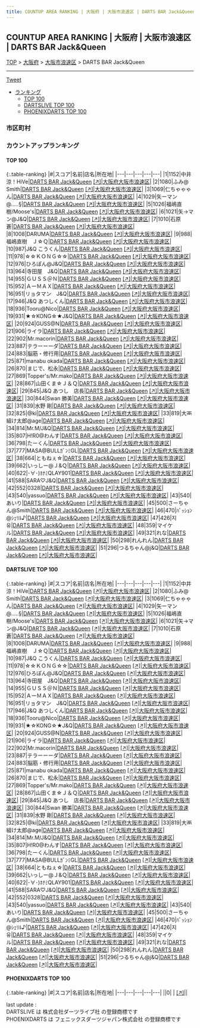 ```yaml
---
title: COUNTUP AREA RANKING | 大阪府 | 大阪市浪速区 | DARTS BAR Jack&Queen
---
```

## COUNTUP AREA RANKING | 大阪府 | 大阪市浪速区 | DARTS BAR Jack&Queen

[TOP](/darts/rank/) > [大阪府](/darts/rank/大阪府/) > [大阪市浪速区](/darts/rank/大阪府/大阪市浪速区/) > DARTS BAR Jack&Queen

___

<a href="https://twitter.com/share?ref_src=twsrc%5Etfw" data-text="COUNTUP AREA RANKING | 大阪府大阪市浪速区DARTS BAR Jack&Queen" class="twitter-share-button" data-hashtags="DARTSLIVE,PHOENIXDARTS,darts,ダーツ" data-show-count="false">Tweet</a>

* [ランキング](#カウントアップランキング)
    * [TOP 100](#top-100)
    * [DARTSLIVE TOP 100](#dartslive-top-100)
    * [PHOENIXDARTS TOP 100](#phoenixdarts-top-100)

### 市区町村

<ul>

</ul>

### カウントアップランキング

#### TOP 100



{:.table-ranking}
|#|スコア|名前|店名|所在地|
|---|---|---|---|---|
|1|1152|<span class="rank-name-dl">中井涼！HiVe</span>|<a href="/darts/rank/shops/0efd4a53c5e5d0c10d9b047a20a7ba1e.html">DARTS BAR Jack&Queen</a> <a href="https://search.dartslive.com/jp/shop/0efd4a53c5e5d0c10d9b047a20a7ba1e">[↗]</a>|<a href="/darts/rank/大阪府/大阪市浪速区">大阪府大阪市浪速区</a>|
|2|1080|<span class="rank-name-dl">ふみ@ Smith</span>|<a href="/darts/rank/shops/0efd4a53c5e5d0c10d9b047a20a7ba1e.html">DARTS BAR Jack&Queen</a> <a href="https://search.dartslive.com/jp/shop/0efd4a53c5e5d0c10d9b047a20a7ba1e">[↗]</a>|<a href="/darts/rank/大阪府/大阪市浪速区">大阪府大阪市浪速区</a>|
|3|1069|<span class="rank-name-dl">仁ちゃゃゃん</span>|<a href="/darts/rank/shops/0efd4a53c5e5d0c10d9b047a20a7ba1e.html">DARTS BAR Jack&Queen</a> <a href="https://search.dartslive.com/jp/shop/0efd4a53c5e5d0c10d9b047a20a7ba1e">[↗]</a>|<a href="/darts/rank/大阪府/大阪市浪速区">大阪府大阪市浪速区</a>|
|4|1029|<span class="rank-name-dl">矢ーマン@.....§</span>|<a href="/darts/rank/shops/0efd4a53c5e5d0c10d9b047a20a7ba1e.html">DARTS BAR Jack&Queen</a> <a href="https://search.dartslive.com/jp/shop/0efd4a53c5e5d0c10d9b047a20a7ba1e">[↗]</a>|<a href="/darts/rank/大阪府/大阪市浪速区">大阪府大阪市浪速区</a>|
|5|1026|<span class="rank-name-dl">福嶋直樹/Moose&#x27;s</span>|<a href="/darts/rank/shops/0efd4a53c5e5d0c10d9b047a20a7ba1e.html">DARTS BAR Jack&Queen</a> <a href="https://search.dartslive.com/jp/shop/0efd4a53c5e5d0c10d9b047a20a7ba1e">[↗]</a>|<a href="/darts/rank/大阪府/大阪市浪速区">大阪府大阪市浪速区</a>|
|6|1021|<span class="rank-name-dl">矢→マン@J&amp;Q</span>|<a href="/darts/rank/shops/0efd4a53c5e5d0c10d9b047a20a7ba1e.html">DARTS BAR Jack&Queen</a> <a href="https://search.dartslive.com/jp/shop/0efd4a53c5e5d0c10d9b047a20a7ba1e">[↗]</a>|<a href="/darts/rank/大阪府/大阪市浪速区">大阪府大阪市浪速区</a>|
|7|1010|<span class="rank-name-dl">石原　蒼</span>|<a href="/darts/rank/shops/0efd4a53c5e5d0c10d9b047a20a7ba1e.html">DARTS BAR Jack&Queen</a> <a href="https://search.dartslive.com/jp/shop/0efd4a53c5e5d0c10d9b047a20a7ba1e">[↗]</a>|<a href="/darts/rank/大阪府/大阪市浪速区">大阪府大阪市浪速区</a>|
|8|1008|<span class="rank-name-dl">DARUMA</span>|<a href="/darts/rank/shops/0efd4a53c5e5d0c10d9b047a20a7ba1e.html">DARTS BAR Jack&Queen</a> <a href="https://search.dartslive.com/jp/shop/0efd4a53c5e5d0c10d9b047a20a7ba1e">[↗]</a>|<a href="/darts/rank/大阪府/大阪市浪速区">大阪府大阪市浪速区</a>|
|9|988|<span class="rank-name-dl">福嶋直樹　Ｊ☆Ｑ</span>|<a href="/darts/rank/shops/0efd4a53c5e5d0c10d9b047a20a7ba1e.html">DARTS BAR Jack&Queen</a> <a href="https://search.dartslive.com/jp/shop/0efd4a53c5e5d0c10d9b047a20a7ba1e">[↗]</a>|<a href="/darts/rank/大阪府/大阪市浪速区">大阪府大阪市浪速区</a>|
|10|987|<span class="rank-name-dl">J&amp;Q こうくん</span>|<a href="/darts/rank/shops/0efd4a53c5e5d0c10d9b047a20a7ba1e.html">DARTS BAR Jack&Queen</a> <a href="https://search.dartslive.com/jp/shop/0efd4a53c5e5d0c10d9b047a20a7ba1e">[↗]</a>|<a href="/darts/rank/大阪府/大阪市浪速区">大阪府大阪市浪速区</a>|
|11|978|<span class="rank-name-dl">☆☆ＫＯＮＧ☆☆</span>|<a href="/darts/rank/shops/0efd4a53c5e5d0c10d9b047a20a7ba1e.html">DARTS BAR Jack&Queen</a> <a href="https://search.dartslive.com/jp/shop/0efd4a53c5e5d0c10d9b047a20a7ba1e">[↗]</a>|<a href="/darts/rank/大阪府/大阪市浪速区">大阪府大阪市浪速区</a>|
|12|976|<span class="rank-name-dl">ひろぽん@J&amp;Q</span>|<a href="/darts/rank/shops/0efd4a53c5e5d0c10d9b047a20a7ba1e.html">DARTS BAR Jack&Queen</a> <a href="https://search.dartslive.com/jp/shop/0efd4a53c5e5d0c10d9b047a20a7ba1e">[↗]</a>|<a href="/darts/rank/大阪府/大阪市浪速区">大阪府大阪市浪速区</a>|
|13|964|<span class="rank-name-dl">寺田屋　J&amp;Q</span>|<a href="/darts/rank/shops/0efd4a53c5e5d0c10d9b047a20a7ba1e.html">DARTS BAR Jack&Queen</a> <a href="https://search.dartslive.com/jp/shop/0efd4a53c5e5d0c10d9b047a20a7ba1e">[↗]</a>|<a href="/darts/rank/大阪府/大阪市浪速区">大阪府大阪市浪速区</a>|
|14|955|<span class="rank-name-dl">ＧＵＳＳ＠Ｎ</span>|<a href="/darts/rank/shops/0efd4a53c5e5d0c10d9b047a20a7ba1e.html">DARTS BAR Jack&Queen</a> <a href="https://search.dartslive.com/jp/shop/0efd4a53c5e5d0c10d9b047a20a7ba1e">[↗]</a>|<a href="/darts/rank/大阪府/大阪市浪速区">大阪府大阪市浪速区</a>|
|15|952|<span class="rank-name-dl">ＡーＭＡＸ</span>|<a href="/darts/rank/shops/0efd4a53c5e5d0c10d9b047a20a7ba1e.html">DARTS BAR Jack&Queen</a> <a href="https://search.dartslive.com/jp/shop/0efd4a53c5e5d0c10d9b047a20a7ba1e">[↗]</a>|<a href="/darts/rank/大阪府/大阪市浪速区">大阪府大阪市浪速区</a>|
|16|951|<span class="rank-name-dl">リョタマン　J&amp;Q</span>|<a href="/darts/rank/shops/0efd4a53c5e5d0c10d9b047a20a7ba1e.html">DARTS BAR Jack&Queen</a> <a href="https://search.dartslive.com/jp/shop/0efd4a53c5e5d0c10d9b047a20a7ba1e">[↗]</a>|<a href="/darts/rank/大阪府/大阪市浪速区">大阪府大阪市浪速区</a>|
|17|946|<span class="rank-name-dl">J&amp;Q あつしくん</span>|<a href="/darts/rank/shops/0efd4a53c5e5d0c10d9b047a20a7ba1e.html">DARTS BAR Jack&Queen</a> <a href="https://search.dartslive.com/jp/shop/0efd4a53c5e5d0c10d9b047a20a7ba1e">[↗]</a>|<a href="/darts/rank/大阪府/大阪市浪速区">大阪府大阪市浪速区</a>|
|18|936|<span class="rank-name-dl">Tooru@Nico</span>|<a href="/darts/rank/shops/0efd4a53c5e5d0c10d9b047a20a7ba1e.html">DARTS BAR Jack&Queen</a> <a href="https://search.dartslive.com/jp/shop/0efd4a53c5e5d0c10d9b047a20a7ba1e">[↗]</a>|<a href="/darts/rank/大阪府/大阪市浪速区">大阪府大阪市浪速区</a>|
|19|931|<span class="rank-name-dl">★☆KONG☆★J&amp;Q</span>|<a href="/darts/rank/shops/0efd4a53c5e5d0c10d9b047a20a7ba1e.html">DARTS BAR Jack&Queen</a> <a href="https://search.dartslive.com/jp/shop/0efd4a53c5e5d0c10d9b047a20a7ba1e">[↗]</a>|<a href="/darts/rank/大阪府/大阪市浪速区">大阪府大阪市浪速区</a>|
|20|924|<span class="rank-name-dl">GUSS@N</span>|<a href="/darts/rank/shops/0efd4a53c5e5d0c10d9b047a20a7ba1e.html">DARTS BAR Jack&Queen</a> <a href="https://search.dartslive.com/jp/shop/0efd4a53c5e5d0c10d9b047a20a7ba1e">[↗]</a>|<a href="/darts/rank/大阪府/大阪市浪速区">大阪府大阪市浪速区</a>|
|21|906|<span class="rank-name-dl">ライラ</span>|<a href="/darts/rank/shops/0efd4a53c5e5d0c10d9b047a20a7ba1e.html">DARTS BAR Jack&Queen</a> <a href="https://search.dartslive.com/jp/shop/0efd4a53c5e5d0c10d9b047a20a7ba1e">[↗]</a>|<a href="/darts/rank/大阪府/大阪市浪速区">大阪府大阪市浪速区</a>|
|22|902|<span class="rank-name-dl">Mr.macorin</span>|<a href="/darts/rank/shops/0efd4a53c5e5d0c10d9b047a20a7ba1e.html">DARTS BAR Jack&Queen</a> <a href="https://search.dartslive.com/jp/shop/0efd4a53c5e5d0c10d9b047a20a7ba1e">[↗]</a>|<a href="/darts/rank/大阪府/大阪市浪速区">大阪府大阪市浪速区</a>|
|23|887|<span class="rank-name-dl">テラーーーダ</span>|<a href="/darts/rank/shops/0efd4a53c5e5d0c10d9b047a20a7ba1e.html">DARTS BAR Jack&Queen</a> <a href="https://search.dartslive.com/jp/shop/0efd4a53c5e5d0c10d9b047a20a7ba1e">[↗]</a>|<a href="/darts/rank/大阪府/大阪市浪速区">大阪府大阪市浪速区</a>|
|24|883|<span class="rank-name-dl">脳筋・修行用</span>|<a href="/darts/rank/shops/0efd4a53c5e5d0c10d9b047a20a7ba1e.html">DARTS BAR Jack&Queen</a> <a href="https://search.dartslive.com/jp/shop/0efd4a53c5e5d0c10d9b047a20a7ba1e">[↗]</a>|<a href="/darts/rank/大阪府/大阪市浪速区">大阪府大阪市浪速区</a>|
|25|871|<span class="rank-name-dl">manabu okada</span>|<a href="/darts/rank/shops/0efd4a53c5e5d0c10d9b047a20a7ba1e.html">DARTS BAR Jack&Queen</a> <a href="https://search.dartslive.com/jp/shop/0efd4a53c5e5d0c10d9b047a20a7ba1e">[↗]</a>|<a href="/darts/rank/大阪府/大阪市浪速区">大阪府大阪市浪速区</a>|
|26|870|<span class="rank-name-dl">まじで、松永</span>|<a href="/darts/rank/shops/0efd4a53c5e5d0c10d9b047a20a7ba1e.html">DARTS BAR Jack&Queen</a> <a href="https://search.dartslive.com/jp/shop/0efd4a53c5e5d0c10d9b047a20a7ba1e">[↗]</a>|<a href="/darts/rank/大阪府/大阪市浪速区">大阪府大阪市浪速区</a>|
|27|869|<span class="rank-name-dl">Topper&#x27;s/Mr.mako</span>|<a href="/darts/rank/shops/0efd4a53c5e5d0c10d9b047a20a7ba1e.html">DARTS BAR Jack&Queen</a> <a href="https://search.dartslive.com/jp/shop/0efd4a53c5e5d0c10d9b047a20a7ba1e">[↗]</a>|<a href="/darts/rank/大阪府/大阪市浪速区">大阪府大阪市浪速区</a>|
|28|867|<span class="rank-name-dl">山田くま☆Ｊ＆Ｑ</span>|<a href="/darts/rank/shops/0efd4a53c5e5d0c10d9b047a20a7ba1e.html">DARTS BAR Jack&Queen</a> <a href="https://search.dartslive.com/jp/shop/0efd4a53c5e5d0c10d9b047a20a7ba1e">[↗]</a>|<a href="/darts/rank/大阪府/大阪市浪速区">大阪府大阪市浪速区</a>|
|29|845|<span class="rank-name-dl">J&amp;Q あつし　店長</span>|<a href="/darts/rank/shops/0efd4a53c5e5d0c10d9b047a20a7ba1e.html">DARTS BAR Jack&Queen</a> <a href="https://search.dartslive.com/jp/shop/0efd4a53c5e5d0c10d9b047a20a7ba1e">[↗]</a>|<a href="/darts/rank/大阪府/大阪市浪速区">大阪府大阪市浪速区</a>|
|30|844|<span class="rank-name-dl">Swan 勝美</span>|<a href="/darts/rank/shops/0efd4a53c5e5d0c10d9b047a20a7ba1e.html">DARTS BAR Jack&Queen</a> <a href="https://search.dartslive.com/jp/shop/0efd4a53c5e5d0c10d9b047a20a7ba1e">[↗]</a>|<a href="/darts/rank/大阪府/大阪市浪速区">大阪府大阪市浪速区</a>|
|31|839|<span class="rank-name-dl">水野 剛</span>|<a href="/darts/rank/shops/0efd4a53c5e5d0c10d9b047a20a7ba1e.html">DARTS BAR Jack&Queen</a> <a href="https://search.dartslive.com/jp/shop/0efd4a53c5e5d0c10d9b047a20a7ba1e">[↗]</a>|<a href="/darts/rank/大阪府/大阪市浪速区">大阪府大阪市浪速区</a>|
|32|825|<span class="rank-name-dl">@ki</span>|<a href="/darts/rank/shops/0efd4a53c5e5d0c10d9b047a20a7ba1e.html">DARTS BAR Jack&Queen</a> <a href="https://search.dartslive.com/jp/shop/0efd4a53c5e5d0c10d9b047a20a7ba1e">[↗]</a>|<a href="/darts/rank/大阪府/大阪市浪速区">大阪府大阪市浪速区</a>|
|33|819|<span class="rank-name-dl">大襾組け太郎@age</span>|<a href="/darts/rank/shops/0efd4a53c5e5d0c10d9b047a20a7ba1e.html">DARTS BAR Jack&Queen</a> <a href="https://search.dartslive.com/jp/shop/0efd4a53c5e5d0c10d9b047a20a7ba1e">[↗]</a>|<a href="/darts/rank/大阪府/大阪市浪速区">大阪府大阪市浪速区</a>|
|34|814|<span class="rank-name-dl">Mr.M/J&amp;Q</span>|<a href="/darts/rank/shops/0efd4a53c5e5d0c10d9b047a20a7ba1e.html">DARTS BAR Jack&Queen</a> <a href="https://search.dartslive.com/jp/shop/0efd4a53c5e5d0c10d9b047a20a7ba1e">[↗]</a>|<a href="/darts/rank/大阪府/大阪市浪速区">大阪府大阪市浪速区</a>|
|35|807|<span class="rank-name-dl">H!R0@わんす</span>|<a href="/darts/rank/shops/0efd4a53c5e5d0c10d9b047a20a7ba1e.html">DARTS BAR Jack&Queen</a> <a href="https://search.dartslive.com/jp/shop/0efd4a53c5e5d0c10d9b047a20a7ba1e">[↗]</a>|<a href="/darts/rank/大阪府/大阪市浪速区">大阪府大阪市浪速区</a>|
|36|798|<span class="rank-name-dl">たーくん</span>|<a href="/darts/rank/shops/0efd4a53c5e5d0c10d9b047a20a7ba1e.html">DARTS BAR Jack&Queen</a> <a href="https://search.dartslive.com/jp/shop/0efd4a53c5e5d0c10d9b047a20a7ba1e">[↗]</a>|<a href="/darts/rank/大阪府/大阪市浪速区">大阪府大阪市浪速区</a>|
|37|777|<span class="rank-name-dl">MASA@BULLｶﾞﾝﾐGL</span>|<a href="/darts/rank/shops/0efd4a53c5e5d0c10d9b047a20a7ba1e.html">DARTS BAR Jack&Queen</a> <a href="https://search.dartslive.com/jp/shop/0efd4a53c5e5d0c10d9b047a20a7ba1e">[↗]</a>|<a href="/darts/rank/大阪府/大阪市浪速区">大阪府大阪市浪速区</a>|
|38|664|<span class="rank-name-dl">ともねぇ☆</span>|<a href="/darts/rank/shops/0efd4a53c5e5d0c10d9b047a20a7ba1e.html">DARTS BAR Jack&Queen</a> <a href="https://search.dartslive.com/jp/shop/0efd4a53c5e5d0c10d9b047a20a7ba1e">[↗]</a>|<a href="/darts/rank/大阪府/大阪市浪速区">大阪府大阪市浪速区</a>|
|39|662|<span class="rank-name-dl">いっしー@Ｊ&amp;Ｑ</span>|<a href="/darts/rank/shops/0efd4a53c5e5d0c10d9b047a20a7ba1e.html">DARTS BAR Jack&Queen</a> <a href="https://search.dartslive.com/jp/shop/0efd4a53c5e5d0c10d9b047a20a7ba1e">[↗]</a>|<a href="/darts/rank/大阪府/大阪市浪速区">大阪府大阪市浪速区</a>|
|40|622|<span class="rank-name-dl">･∀･)ﾎﾅﾐQLAY901</span>|<a href="/darts/rank/shops/0efd4a53c5e5d0c10d9b047a20a7ba1e.html">DARTS BAR Jack&Queen</a> <a href="https://search.dartslive.com/jp/shop/0efd4a53c5e5d0c10d9b047a20a7ba1e">[↗]</a>|<a href="/darts/rank/大阪府/大阪市浪速区">大阪府大阪市浪速区</a>|
|41|588|<span class="rank-name-dl">SARA♡J&amp;Q</span>|<a href="/darts/rank/shops/0efd4a53c5e5d0c10d9b047a20a7ba1e.html">DARTS BAR Jack&Queen</a> <a href="https://search.dartslive.com/jp/shop/0efd4a53c5e5d0c10d9b047a20a7ba1e">[↗]</a>|<a href="/darts/rank/大阪府/大阪市浪速区">大阪府大阪市浪速区</a>|
|42|552|<span class="rank-name-dl">0328</span>|<a href="/darts/rank/shops/0efd4a53c5e5d0c10d9b047a20a7ba1e.html">DARTS BAR Jack&Queen</a> <a href="https://search.dartslive.com/jp/shop/0efd4a53c5e5d0c10d9b047a20a7ba1e">[↗]</a>|<a href="/darts/rank/大阪府/大阪市浪速区">大阪府大阪市浪速区</a>|
|43|540|<span class="rank-name-dl">yassuo</span>|<a href="/darts/rank/shops/0efd4a53c5e5d0c10d9b047a20a7ba1e.html">DARTS BAR Jack&Queen</a> <a href="https://search.dartslive.com/jp/shop/0efd4a53c5e5d0c10d9b047a20a7ba1e">[↗]</a>|<a href="/darts/rank/大阪府/大阪市浪速区">大阪府大阪市浪速区</a>|
|43|540|<span class="rank-name-dl">あいり</span>|<a href="/darts/rank/shops/0efd4a53c5e5d0c10d9b047a20a7ba1e.html">DARTS BAR Jack&Queen</a> <a href="https://search.dartslive.com/jp/shop/0efd4a53c5e5d0c10d9b047a20a7ba1e">[↗]</a>|<a href="/darts/rank/大阪府/大阪市浪速区">大阪府大阪市浪速区</a>|
|45|500|<span class="rank-name-dl">さーちゃん@Smith</span>|<a href="/darts/rank/shops/0efd4a53c5e5d0c10d9b047a20a7ba1e.html">DARTS BAR Jack&Queen</a> <a href="https://search.dartslive.com/jp/shop/0efd4a53c5e5d0c10d9b047a20a7ba1e">[↗]</a>|<a href="/darts/rank/大阪府/大阪市浪速区">大阪府大阪市浪速区</a>|
|46|470|<span class="rank-name-dl">ﾊﾟｯｼｮﾝ@ｼｪﾘﾙ♪</span>|<a href="/darts/rank/shops/0efd4a53c5e5d0c10d9b047a20a7ba1e.html">DARTS BAR Jack&Queen</a> <a href="https://search.dartslive.com/jp/shop/0efd4a53c5e5d0c10d9b047a20a7ba1e">[↗]</a>|<a href="/darts/rank/大阪府/大阪市浪速区">大阪府大阪市浪速区</a>|
|47|426|<span class="rank-name-dl">지유</span>|<a href="/darts/rank/shops/0efd4a53c5e5d0c10d9b047a20a7ba1e.html">DARTS BAR Jack&Queen</a> <a href="https://search.dartslive.com/jp/shop/0efd4a53c5e5d0c10d9b047a20a7ba1e">[↗]</a>|<a href="/darts/rank/大阪府/大阪市浪速区">大阪府大阪市浪速区</a>|
|48|359|<span class="rank-name-dl">マイケル</span>|<a href="/darts/rank/shops/0efd4a53c5e5d0c10d9b047a20a7ba1e.html">DARTS BAR Jack&Queen</a> <a href="https://search.dartslive.com/jp/shop/0efd4a53c5e5d0c10d9b047a20a7ba1e">[↗]</a>|<a href="/darts/rank/大阪府/大阪市浪速区">大阪府大阪市浪速区</a>|
|49|321|<span class="rank-name-dl">れな</span>|<a href="/darts/rank/shops/0efd4a53c5e5d0c10d9b047a20a7ba1e.html">DARTS BAR Jack&Queen</a> <a href="https://search.dartslive.com/jp/shop/0efd4a53c5e5d0c10d9b047a20a7ba1e">[↗]</a>|<a href="/darts/rank/大阪府/大阪市浪速区">大阪府大阪市浪速区</a>|
|50|298|<span class="rank-name-dl">れんれん</span>|<a href="/darts/rank/shops/0efd4a53c5e5d0c10d9b047a20a7ba1e.html">DARTS BAR Jack&Queen</a> <a href="https://search.dartslive.com/jp/shop/0efd4a53c5e5d0c10d9b047a20a7ba1e">[↗]</a>|<a href="/darts/rank/大阪府/大阪市浪速区">大阪府大阪市浪速区</a>|
|51|296|<span class="rank-name-dl">つるちゃん@j&amp;Q</span>|<a href="/darts/rank/shops/0efd4a53c5e5d0c10d9b047a20a7ba1e.html">DARTS BAR Jack&Queen</a> <a href="https://search.dartslive.com/jp/shop/0efd4a53c5e5d0c10d9b047a20a7ba1e">[↗]</a>|<a href="/darts/rank/大阪府/大阪市浪速区">大阪府大阪市浪速区</a>|


#### DARTSLIVE TOP 100



{:.table-ranking}
|#|スコア|名前|店名|所在地|
|---|---|---|---|---|
|1|1152|<span class="rank-name-dl">中井涼！HiVe</span>|<a href="/darts/rank/shops/0efd4a53c5e5d0c10d9b047a20a7ba1e.html">DARTS BAR Jack&Queen</a> <a href="https://search.dartslive.com/jp/shop/0efd4a53c5e5d0c10d9b047a20a7ba1e">[↗]</a>|<a href="/darts/rank/大阪府/大阪市浪速区">大阪府大阪市浪速区</a>|
|2|1080|<span class="rank-name-dl">ふみ@ Smith</span>|<a href="/darts/rank/shops/0efd4a53c5e5d0c10d9b047a20a7ba1e.html">DARTS BAR Jack&Queen</a> <a href="https://search.dartslive.com/jp/shop/0efd4a53c5e5d0c10d9b047a20a7ba1e">[↗]</a>|<a href="/darts/rank/大阪府/大阪市浪速区">大阪府大阪市浪速区</a>|
|3|1069|<span class="rank-name-dl">仁ちゃゃゃん</span>|<a href="/darts/rank/shops/0efd4a53c5e5d0c10d9b047a20a7ba1e.html">DARTS BAR Jack&Queen</a> <a href="https://search.dartslive.com/jp/shop/0efd4a53c5e5d0c10d9b047a20a7ba1e">[↗]</a>|<a href="/darts/rank/大阪府/大阪市浪速区">大阪府大阪市浪速区</a>|
|4|1029|<span class="rank-name-dl">矢ーマン@.....§</span>|<a href="/darts/rank/shops/0efd4a53c5e5d0c10d9b047a20a7ba1e.html">DARTS BAR Jack&Queen</a> <a href="https://search.dartslive.com/jp/shop/0efd4a53c5e5d0c10d9b047a20a7ba1e">[↗]</a>|<a href="/darts/rank/大阪府/大阪市浪速区">大阪府大阪市浪速区</a>|
|5|1026|<span class="rank-name-dl">福嶋直樹/Moose&#x27;s</span>|<a href="/darts/rank/shops/0efd4a53c5e5d0c10d9b047a20a7ba1e.html">DARTS BAR Jack&Queen</a> <a href="https://search.dartslive.com/jp/shop/0efd4a53c5e5d0c10d9b047a20a7ba1e">[↗]</a>|<a href="/darts/rank/大阪府/大阪市浪速区">大阪府大阪市浪速区</a>|
|6|1021|<span class="rank-name-dl">矢→マン@J&amp;Q</span>|<a href="/darts/rank/shops/0efd4a53c5e5d0c10d9b047a20a7ba1e.html">DARTS BAR Jack&Queen</a> <a href="https://search.dartslive.com/jp/shop/0efd4a53c5e5d0c10d9b047a20a7ba1e">[↗]</a>|<a href="/darts/rank/大阪府/大阪市浪速区">大阪府大阪市浪速区</a>|
|7|1010|<span class="rank-name-dl">石原　蒼</span>|<a href="/darts/rank/shops/0efd4a53c5e5d0c10d9b047a20a7ba1e.html">DARTS BAR Jack&Queen</a> <a href="https://search.dartslive.com/jp/shop/0efd4a53c5e5d0c10d9b047a20a7ba1e">[↗]</a>|<a href="/darts/rank/大阪府/大阪市浪速区">大阪府大阪市浪速区</a>|
|8|1008|<span class="rank-name-dl">DARUMA</span>|<a href="/darts/rank/shops/0efd4a53c5e5d0c10d9b047a20a7ba1e.html">DARTS BAR Jack&Queen</a> <a href="https://search.dartslive.com/jp/shop/0efd4a53c5e5d0c10d9b047a20a7ba1e">[↗]</a>|<a href="/darts/rank/大阪府/大阪市浪速区">大阪府大阪市浪速区</a>|
|9|988|<span class="rank-name-dl">福嶋直樹　Ｊ☆Ｑ</span>|<a href="/darts/rank/shops/0efd4a53c5e5d0c10d9b047a20a7ba1e.html">DARTS BAR Jack&Queen</a> <a href="https://search.dartslive.com/jp/shop/0efd4a53c5e5d0c10d9b047a20a7ba1e">[↗]</a>|<a href="/darts/rank/大阪府/大阪市浪速区">大阪府大阪市浪速区</a>|
|10|987|<span class="rank-name-dl">J&amp;Q こうくん</span>|<a href="/darts/rank/shops/0efd4a53c5e5d0c10d9b047a20a7ba1e.html">DARTS BAR Jack&Queen</a> <a href="https://search.dartslive.com/jp/shop/0efd4a53c5e5d0c10d9b047a20a7ba1e">[↗]</a>|<a href="/darts/rank/大阪府/大阪市浪速区">大阪府大阪市浪速区</a>|
|11|978|<span class="rank-name-dl">☆☆ＫＯＮＧ☆☆</span>|<a href="/darts/rank/shops/0efd4a53c5e5d0c10d9b047a20a7ba1e.html">DARTS BAR Jack&Queen</a> <a href="https://search.dartslive.com/jp/shop/0efd4a53c5e5d0c10d9b047a20a7ba1e">[↗]</a>|<a href="/darts/rank/大阪府/大阪市浪速区">大阪府大阪市浪速区</a>|
|12|976|<span class="rank-name-dl">ひろぽん@J&amp;Q</span>|<a href="/darts/rank/shops/0efd4a53c5e5d0c10d9b047a20a7ba1e.html">DARTS BAR Jack&Queen</a> <a href="https://search.dartslive.com/jp/shop/0efd4a53c5e5d0c10d9b047a20a7ba1e">[↗]</a>|<a href="/darts/rank/大阪府/大阪市浪速区">大阪府大阪市浪速区</a>|
|13|964|<span class="rank-name-dl">寺田屋　J&amp;Q</span>|<a href="/darts/rank/shops/0efd4a53c5e5d0c10d9b047a20a7ba1e.html">DARTS BAR Jack&Queen</a> <a href="https://search.dartslive.com/jp/shop/0efd4a53c5e5d0c10d9b047a20a7ba1e">[↗]</a>|<a href="/darts/rank/大阪府/大阪市浪速区">大阪府大阪市浪速区</a>|
|14|955|<span class="rank-name-dl">ＧＵＳＳ＠Ｎ</span>|<a href="/darts/rank/shops/0efd4a53c5e5d0c10d9b047a20a7ba1e.html">DARTS BAR Jack&Queen</a> <a href="https://search.dartslive.com/jp/shop/0efd4a53c5e5d0c10d9b047a20a7ba1e">[↗]</a>|<a href="/darts/rank/大阪府/大阪市浪速区">大阪府大阪市浪速区</a>|
|15|952|<span class="rank-name-dl">ＡーＭＡＸ</span>|<a href="/darts/rank/shops/0efd4a53c5e5d0c10d9b047a20a7ba1e.html">DARTS BAR Jack&Queen</a> <a href="https://search.dartslive.com/jp/shop/0efd4a53c5e5d0c10d9b047a20a7ba1e">[↗]</a>|<a href="/darts/rank/大阪府/大阪市浪速区">大阪府大阪市浪速区</a>|
|16|951|<span class="rank-name-dl">リョタマン　J&amp;Q</span>|<a href="/darts/rank/shops/0efd4a53c5e5d0c10d9b047a20a7ba1e.html">DARTS BAR Jack&Queen</a> <a href="https://search.dartslive.com/jp/shop/0efd4a53c5e5d0c10d9b047a20a7ba1e">[↗]</a>|<a href="/darts/rank/大阪府/大阪市浪速区">大阪府大阪市浪速区</a>|
|17|946|<span class="rank-name-dl">J&amp;Q あつしくん</span>|<a href="/darts/rank/shops/0efd4a53c5e5d0c10d9b047a20a7ba1e.html">DARTS BAR Jack&Queen</a> <a href="https://search.dartslive.com/jp/shop/0efd4a53c5e5d0c10d9b047a20a7ba1e">[↗]</a>|<a href="/darts/rank/大阪府/大阪市浪速区">大阪府大阪市浪速区</a>|
|18|936|<span class="rank-name-dl">Tooru@Nico</span>|<a href="/darts/rank/shops/0efd4a53c5e5d0c10d9b047a20a7ba1e.html">DARTS BAR Jack&Queen</a> <a href="https://search.dartslive.com/jp/shop/0efd4a53c5e5d0c10d9b047a20a7ba1e">[↗]</a>|<a href="/darts/rank/大阪府/大阪市浪速区">大阪府大阪市浪速区</a>|
|19|931|<span class="rank-name-dl">★☆KONG☆★J&amp;Q</span>|<a href="/darts/rank/shops/0efd4a53c5e5d0c10d9b047a20a7ba1e.html">DARTS BAR Jack&Queen</a> <a href="https://search.dartslive.com/jp/shop/0efd4a53c5e5d0c10d9b047a20a7ba1e">[↗]</a>|<a href="/darts/rank/大阪府/大阪市浪速区">大阪府大阪市浪速区</a>|
|20|924|<span class="rank-name-dl">GUSS@N</span>|<a href="/darts/rank/shops/0efd4a53c5e5d0c10d9b047a20a7ba1e.html">DARTS BAR Jack&Queen</a> <a href="https://search.dartslive.com/jp/shop/0efd4a53c5e5d0c10d9b047a20a7ba1e">[↗]</a>|<a href="/darts/rank/大阪府/大阪市浪速区">大阪府大阪市浪速区</a>|
|21|906|<span class="rank-name-dl">ライラ</span>|<a href="/darts/rank/shops/0efd4a53c5e5d0c10d9b047a20a7ba1e.html">DARTS BAR Jack&Queen</a> <a href="https://search.dartslive.com/jp/shop/0efd4a53c5e5d0c10d9b047a20a7ba1e">[↗]</a>|<a href="/darts/rank/大阪府/大阪市浪速区">大阪府大阪市浪速区</a>|
|22|902|<span class="rank-name-dl">Mr.macorin</span>|<a href="/darts/rank/shops/0efd4a53c5e5d0c10d9b047a20a7ba1e.html">DARTS BAR Jack&Queen</a> <a href="https://search.dartslive.com/jp/shop/0efd4a53c5e5d0c10d9b047a20a7ba1e">[↗]</a>|<a href="/darts/rank/大阪府/大阪市浪速区">大阪府大阪市浪速区</a>|
|23|887|<span class="rank-name-dl">テラーーーダ</span>|<a href="/darts/rank/shops/0efd4a53c5e5d0c10d9b047a20a7ba1e.html">DARTS BAR Jack&Queen</a> <a href="https://search.dartslive.com/jp/shop/0efd4a53c5e5d0c10d9b047a20a7ba1e">[↗]</a>|<a href="/darts/rank/大阪府/大阪市浪速区">大阪府大阪市浪速区</a>|
|24|883|<span class="rank-name-dl">脳筋・修行用</span>|<a href="/darts/rank/shops/0efd4a53c5e5d0c10d9b047a20a7ba1e.html">DARTS BAR Jack&Queen</a> <a href="https://search.dartslive.com/jp/shop/0efd4a53c5e5d0c10d9b047a20a7ba1e">[↗]</a>|<a href="/darts/rank/大阪府/大阪市浪速区">大阪府大阪市浪速区</a>|
|25|871|<span class="rank-name-dl">manabu okada</span>|<a href="/darts/rank/shops/0efd4a53c5e5d0c10d9b047a20a7ba1e.html">DARTS BAR Jack&Queen</a> <a href="https://search.dartslive.com/jp/shop/0efd4a53c5e5d0c10d9b047a20a7ba1e">[↗]</a>|<a href="/darts/rank/大阪府/大阪市浪速区">大阪府大阪市浪速区</a>|
|26|870|<span class="rank-name-dl">まじで、松永</span>|<a href="/darts/rank/shops/0efd4a53c5e5d0c10d9b047a20a7ba1e.html">DARTS BAR Jack&Queen</a> <a href="https://search.dartslive.com/jp/shop/0efd4a53c5e5d0c10d9b047a20a7ba1e">[↗]</a>|<a href="/darts/rank/大阪府/大阪市浪速区">大阪府大阪市浪速区</a>|
|27|869|<span class="rank-name-dl">Topper&#x27;s/Mr.mako</span>|<a href="/darts/rank/shops/0efd4a53c5e5d0c10d9b047a20a7ba1e.html">DARTS BAR Jack&Queen</a> <a href="https://search.dartslive.com/jp/shop/0efd4a53c5e5d0c10d9b047a20a7ba1e">[↗]</a>|<a href="/darts/rank/大阪府/大阪市浪速区">大阪府大阪市浪速区</a>|
|28|867|<span class="rank-name-dl">山田くま☆Ｊ＆Ｑ</span>|<a href="/darts/rank/shops/0efd4a53c5e5d0c10d9b047a20a7ba1e.html">DARTS BAR Jack&Queen</a> <a href="https://search.dartslive.com/jp/shop/0efd4a53c5e5d0c10d9b047a20a7ba1e">[↗]</a>|<a href="/darts/rank/大阪府/大阪市浪速区">大阪府大阪市浪速区</a>|
|29|845|<span class="rank-name-dl">J&amp;Q あつし　店長</span>|<a href="/darts/rank/shops/0efd4a53c5e5d0c10d9b047a20a7ba1e.html">DARTS BAR Jack&Queen</a> <a href="https://search.dartslive.com/jp/shop/0efd4a53c5e5d0c10d9b047a20a7ba1e">[↗]</a>|<a href="/darts/rank/大阪府/大阪市浪速区">大阪府大阪市浪速区</a>|
|30|844|<span class="rank-name-dl">Swan 勝美</span>|<a href="/darts/rank/shops/0efd4a53c5e5d0c10d9b047a20a7ba1e.html">DARTS BAR Jack&Queen</a> <a href="https://search.dartslive.com/jp/shop/0efd4a53c5e5d0c10d9b047a20a7ba1e">[↗]</a>|<a href="/darts/rank/大阪府/大阪市浪速区">大阪府大阪市浪速区</a>|
|31|839|<span class="rank-name-dl">水野 剛</span>|<a href="/darts/rank/shops/0efd4a53c5e5d0c10d9b047a20a7ba1e.html">DARTS BAR Jack&Queen</a> <a href="https://search.dartslive.com/jp/shop/0efd4a53c5e5d0c10d9b047a20a7ba1e">[↗]</a>|<a href="/darts/rank/大阪府/大阪市浪速区">大阪府大阪市浪速区</a>|
|32|825|<span class="rank-name-dl">@ki</span>|<a href="/darts/rank/shops/0efd4a53c5e5d0c10d9b047a20a7ba1e.html">DARTS BAR Jack&Queen</a> <a href="https://search.dartslive.com/jp/shop/0efd4a53c5e5d0c10d9b047a20a7ba1e">[↗]</a>|<a href="/darts/rank/大阪府/大阪市浪速区">大阪府大阪市浪速区</a>|
|33|819|<span class="rank-name-dl">大襾組け太郎@age</span>|<a href="/darts/rank/shops/0efd4a53c5e5d0c10d9b047a20a7ba1e.html">DARTS BAR Jack&Queen</a> <a href="https://search.dartslive.com/jp/shop/0efd4a53c5e5d0c10d9b047a20a7ba1e">[↗]</a>|<a href="/darts/rank/大阪府/大阪市浪速区">大阪府大阪市浪速区</a>|
|34|814|<span class="rank-name-dl">Mr.M/J&amp;Q</span>|<a href="/darts/rank/shops/0efd4a53c5e5d0c10d9b047a20a7ba1e.html">DARTS BAR Jack&Queen</a> <a href="https://search.dartslive.com/jp/shop/0efd4a53c5e5d0c10d9b047a20a7ba1e">[↗]</a>|<a href="/darts/rank/大阪府/大阪市浪速区">大阪府大阪市浪速区</a>|
|35|807|<span class="rank-name-dl">H!R0@わんす</span>|<a href="/darts/rank/shops/0efd4a53c5e5d0c10d9b047a20a7ba1e.html">DARTS BAR Jack&Queen</a> <a href="https://search.dartslive.com/jp/shop/0efd4a53c5e5d0c10d9b047a20a7ba1e">[↗]</a>|<a href="/darts/rank/大阪府/大阪市浪速区">大阪府大阪市浪速区</a>|
|36|798|<span class="rank-name-dl">たーくん</span>|<a href="/darts/rank/shops/0efd4a53c5e5d0c10d9b047a20a7ba1e.html">DARTS BAR Jack&Queen</a> <a href="https://search.dartslive.com/jp/shop/0efd4a53c5e5d0c10d9b047a20a7ba1e">[↗]</a>|<a href="/darts/rank/大阪府/大阪市浪速区">大阪府大阪市浪速区</a>|
|37|777|<span class="rank-name-dl">MASA@BULLｶﾞﾝﾐGL</span>|<a href="/darts/rank/shops/0efd4a53c5e5d0c10d9b047a20a7ba1e.html">DARTS BAR Jack&Queen</a> <a href="https://search.dartslive.com/jp/shop/0efd4a53c5e5d0c10d9b047a20a7ba1e">[↗]</a>|<a href="/darts/rank/大阪府/大阪市浪速区">大阪府大阪市浪速区</a>|
|38|664|<span class="rank-name-dl">ともねぇ☆</span>|<a href="/darts/rank/shops/0efd4a53c5e5d0c10d9b047a20a7ba1e.html">DARTS BAR Jack&Queen</a> <a href="https://search.dartslive.com/jp/shop/0efd4a53c5e5d0c10d9b047a20a7ba1e">[↗]</a>|<a href="/darts/rank/大阪府/大阪市浪速区">大阪府大阪市浪速区</a>|
|39|662|<span class="rank-name-dl">いっしー@Ｊ&amp;Ｑ</span>|<a href="/darts/rank/shops/0efd4a53c5e5d0c10d9b047a20a7ba1e.html">DARTS BAR Jack&Queen</a> <a href="https://search.dartslive.com/jp/shop/0efd4a53c5e5d0c10d9b047a20a7ba1e">[↗]</a>|<a href="/darts/rank/大阪府/大阪市浪速区">大阪府大阪市浪速区</a>|
|40|622|<span class="rank-name-dl">･∀･)ﾎﾅﾐQLAY901</span>|<a href="/darts/rank/shops/0efd4a53c5e5d0c10d9b047a20a7ba1e.html">DARTS BAR Jack&Queen</a> <a href="https://search.dartslive.com/jp/shop/0efd4a53c5e5d0c10d9b047a20a7ba1e">[↗]</a>|<a href="/darts/rank/大阪府/大阪市浪速区">大阪府大阪市浪速区</a>|
|41|588|<span class="rank-name-dl">SARA♡J&amp;Q</span>|<a href="/darts/rank/shops/0efd4a53c5e5d0c10d9b047a20a7ba1e.html">DARTS BAR Jack&Queen</a> <a href="https://search.dartslive.com/jp/shop/0efd4a53c5e5d0c10d9b047a20a7ba1e">[↗]</a>|<a href="/darts/rank/大阪府/大阪市浪速区">大阪府大阪市浪速区</a>|
|42|552|<span class="rank-name-dl">0328</span>|<a href="/darts/rank/shops/0efd4a53c5e5d0c10d9b047a20a7ba1e.html">DARTS BAR Jack&Queen</a> <a href="https://search.dartslive.com/jp/shop/0efd4a53c5e5d0c10d9b047a20a7ba1e">[↗]</a>|<a href="/darts/rank/大阪府/大阪市浪速区">大阪府大阪市浪速区</a>|
|43|540|<span class="rank-name-dl">yassuo</span>|<a href="/darts/rank/shops/0efd4a53c5e5d0c10d9b047a20a7ba1e.html">DARTS BAR Jack&Queen</a> <a href="https://search.dartslive.com/jp/shop/0efd4a53c5e5d0c10d9b047a20a7ba1e">[↗]</a>|<a href="/darts/rank/大阪府/大阪市浪速区">大阪府大阪市浪速区</a>|
|43|540|<span class="rank-name-dl">あいり</span>|<a href="/darts/rank/shops/0efd4a53c5e5d0c10d9b047a20a7ba1e.html">DARTS BAR Jack&Queen</a> <a href="https://search.dartslive.com/jp/shop/0efd4a53c5e5d0c10d9b047a20a7ba1e">[↗]</a>|<a href="/darts/rank/大阪府/大阪市浪速区">大阪府大阪市浪速区</a>|
|45|500|<span class="rank-name-dl">さーちゃん@Smith</span>|<a href="/darts/rank/shops/0efd4a53c5e5d0c10d9b047a20a7ba1e.html">DARTS BAR Jack&Queen</a> <a href="https://search.dartslive.com/jp/shop/0efd4a53c5e5d0c10d9b047a20a7ba1e">[↗]</a>|<a href="/darts/rank/大阪府/大阪市浪速区">大阪府大阪市浪速区</a>|
|46|470|<span class="rank-name-dl">ﾊﾟｯｼｮﾝ@ｼｪﾘﾙ♪</span>|<a href="/darts/rank/shops/0efd4a53c5e5d0c10d9b047a20a7ba1e.html">DARTS BAR Jack&Queen</a> <a href="https://search.dartslive.com/jp/shop/0efd4a53c5e5d0c10d9b047a20a7ba1e">[↗]</a>|<a href="/darts/rank/大阪府/大阪市浪速区">大阪府大阪市浪速区</a>|
|47|426|<span class="rank-name-dl">지유</span>|<a href="/darts/rank/shops/0efd4a53c5e5d0c10d9b047a20a7ba1e.html">DARTS BAR Jack&Queen</a> <a href="https://search.dartslive.com/jp/shop/0efd4a53c5e5d0c10d9b047a20a7ba1e">[↗]</a>|<a href="/darts/rank/大阪府/大阪市浪速区">大阪府大阪市浪速区</a>|
|48|359|<span class="rank-name-dl">マイケル</span>|<a href="/darts/rank/shops/0efd4a53c5e5d0c10d9b047a20a7ba1e.html">DARTS BAR Jack&Queen</a> <a href="https://search.dartslive.com/jp/shop/0efd4a53c5e5d0c10d9b047a20a7ba1e">[↗]</a>|<a href="/darts/rank/大阪府/大阪市浪速区">大阪府大阪市浪速区</a>|
|49|321|<span class="rank-name-dl">れな</span>|<a href="/darts/rank/shops/0efd4a53c5e5d0c10d9b047a20a7ba1e.html">DARTS BAR Jack&Queen</a> <a href="https://search.dartslive.com/jp/shop/0efd4a53c5e5d0c10d9b047a20a7ba1e">[↗]</a>|<a href="/darts/rank/大阪府/大阪市浪速区">大阪府大阪市浪速区</a>|
|50|298|<span class="rank-name-dl">れんれん</span>|<a href="/darts/rank/shops/0efd4a53c5e5d0c10d9b047a20a7ba1e.html">DARTS BAR Jack&Queen</a> <a href="https://search.dartslive.com/jp/shop/0efd4a53c5e5d0c10d9b047a20a7ba1e">[↗]</a>|<a href="/darts/rank/大阪府/大阪市浪速区">大阪府大阪市浪速区</a>|
|51|296|<span class="rank-name-dl">つるちゃん@j&amp;Q</span>|<a href="/darts/rank/shops/0efd4a53c5e5d0c10d9b047a20a7ba1e.html">DARTS BAR Jack&Queen</a> <a href="https://search.dartslive.com/jp/shop/0efd4a53c5e5d0c10d9b047a20a7ba1e">[↗]</a>|<a href="/darts/rank/大阪府/大阪市浪速区">大阪府大阪市浪速区</a>|


#### PHOENIXDARTS TOP 100



{:.table-ranking}
|#|スコア|名前|店名|所在地|
|---|---|---|---|---|
||0|<span class="rank-name-dl"> </span>|<a href="/darts/rank/shops/.html"></a> <a href="">[↗]</a>|<a href="/darts/rank//"></a>|


<div class="footer border-top border-gray-light mt-5 pt-3 text-right text-gray">
    last update : <span style="font-weight: italic" id="foot_last_modified"></span><br />
    DARTSLIVE は 株式会社ダーツライブ社 の登録商標です<br />
    PHOENIXDARTS は フェニックスダーツジャパン株式会社 の登録商標です<br />
</div>

<script src="https://cdnjs.cloudflare.com/ajax/libs/jquery.tablesorter/2.31.3/js/jquery.tablesorter.min.js" integrity="sha512-qzgd5cYSZcosqpzpn7zF2ZId8f/8CHmFKZ8j7mU4OUXTNRd5g+ZHBPsgKEwoqxCtdQvExE5LprwwPAgoicguNg==" crossorigin="anonymous" referrerpolicy="no-referrer"></script>
<link rel="stylesheet" href="https://cdnjs.cloudflare.com/ajax/libs/jquery.tablesorter/2.31.3/css/theme.default.min.css" integrity="sha512-wghhOJkjQX0Lh3NSWvNKeZ0ZpNn+SPVXX1Qyc9OCaogADktxrBiBdKGDoqVUOyhStvMBmJQ8ZdMHiR3wuEq8+w==" crossorigin="anonymous" referrerpolicy="no-referrer" />
<script>
$(function() {
    $(".table-ranking").tablesorter({sortList:[[0, 0]]});
    $("#foot_last_modified").text(formatDate(new Date(document.lastModified), 'yyyy-MM-dd HH:mm:ss'));
});
</script>

<script async src="https://platform.twitter.com/widgets.js" charset="utf-8"></script>